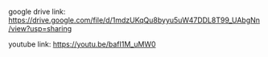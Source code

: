 google drive link:
https://drive.google.com/file/d/1mdzUKqQu8byyu5uW47DDL8T99_UAbgNn/view?usp=sharing

youtube link:
https://youtu.be/bafI1M_uMW0